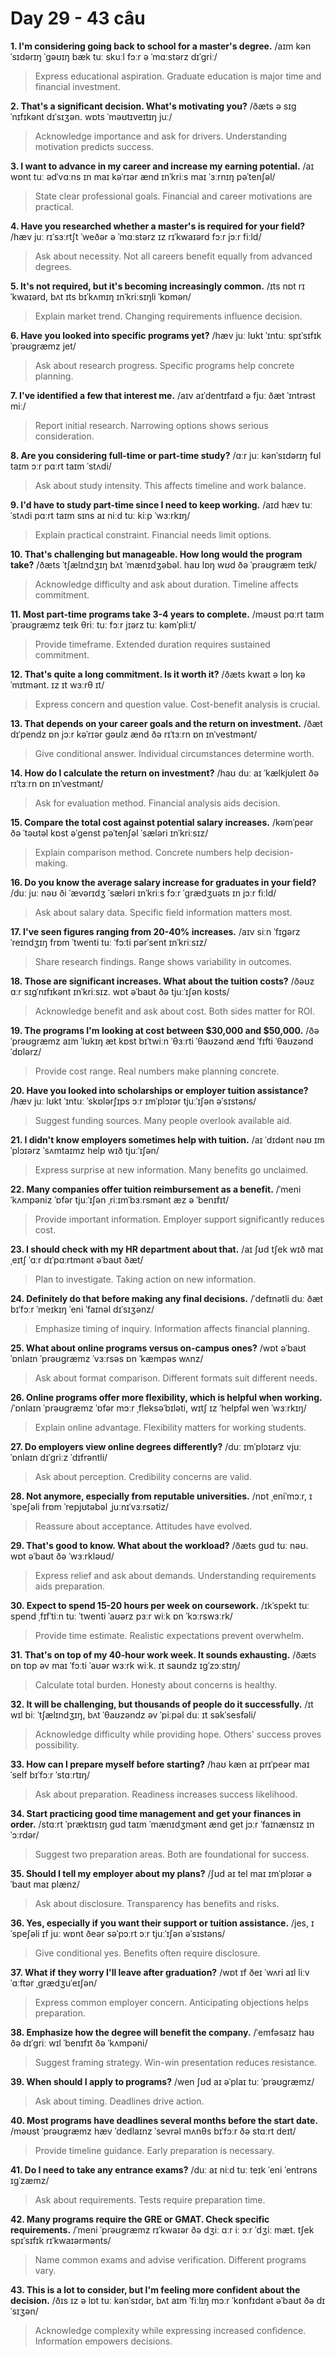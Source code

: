 # Day 29 - 43 câu

**1. I'm considering going back to school for a master's degree.**
/aɪm kənˈsɪdərɪŋ ˈɡəʊɪŋ bæk tuː skuːl fɔːr ə ˈmɑːstərz dɪˈɡriː/
> Express educational aspiration. Graduate education is major time and financial investment.

**2. That's a significant decision. What's motivating you?**
/ðæts ə sɪɡˈnɪfɪkənt dɪˈsɪʒən. wɒts ˈməʊtɪveɪtɪŋ juː/
> Acknowledge importance and ask for drivers. Understanding motivation predicts success.

**3. I want to advance in my career and increase my earning potential.**
/aɪ wɒnt tuː ədˈvɑːns ɪn maɪ kəˈrɪər ænd ɪnˈkriːs maɪ ˈɜːrnɪŋ pəˈtenʃəl/
> State clear professional goals. Financial and career motivations are practical.

**4. Have you researched whether a master's is required for your field?**
/hæv juː rɪˈsɜːrtʃt ˈweðər ə ˈmɑːstərz ɪz rɪˈkwaɪərd fɔːr jɔːr fiːld/
> Ask about necessity. Not all careers benefit equally from advanced degrees.

**5. It's not required, but it's becoming increasingly common.**
/ɪts nɒt rɪˈkwaɪərd, bʌt ɪts bɪˈkʌmɪŋ ɪnˈkriːsɪŋli ˈkɒmən/
> Explain market trend. Changing requirements influence decision.

**6. Have you looked into specific programs yet?**
/hæv juː lʊkt ˈɪntuː spɪˈsɪfɪk ˈprəʊɡræmz jet/
> Ask about research progress. Specific programs help concrete planning.

**7. I've identified a few that interest me.**
/aɪv aɪˈdentɪfaɪd ə fjuː ðæt ˈɪntrəst miː/
> Report initial research. Narrowing options shows serious consideration.

**8. Are you considering full-time or part-time study?**
/ɑːr juː kənˈsɪdərɪŋ fʊl taɪm ɔːr pɑːrt taɪm ˈstʌdi/
> Ask about study intensity. This affects timeline and work balance.

**9. I'd have to study part-time since I need to keep working.**
/aɪd hæv tuː ˈstʌdi pɑːrt taɪm sɪns aɪ niːd tuː kiːp ˈwɜːrkɪŋ/
> Explain practical constraint. Financial needs limit options.

**10. That's challenging but manageable. How long would the program take?**
/ðæts ˈtʃælɪndʒɪŋ bʌt ˈmænɪdʒəbəl. haʊ lɒŋ wʊd ðə ˈprəʊɡræm teɪk/
> Acknowledge difficulty and ask about duration. Timeline affects commitment.

**11. Most part-time programs take 3-4 years to complete.**
/məʊst pɑːrt taɪm ˈprəʊɡræmz teɪk θriː tuː fɔːr jɪərz tuː kəmˈpliːt/
> Provide timeframe. Extended duration requires sustained commitment.

**12. That's quite a long commitment. Is it worth it?**
/ðæts kwaɪt ə lɒŋ kəˈmɪtmənt. ɪz ɪt wɜːrθ ɪt/
> Express concern and question value. Cost-benefit analysis is crucial.

**13. That depends on your career goals and the return on investment.**
/ðæt dɪˈpendz ɒn jɔːr kəˈrɪər ɡəʊlz ænd ðə rɪˈtɜːrn ɒn ɪnˈvestmənt/
> Give conditional answer. Individual circumstances determine worth.

**14. How do I calculate the return on investment?**
/haʊ duː aɪ ˈkælkjʊleɪt ðə rɪˈtɜːrn ɒn ɪnˈvestmənt/
> Ask for evaluation method. Financial analysis aids decision.

**15. Compare the total cost against potential salary increases.**
/kəmˈpeər ðə ˈtəʊtəl kɒst əˈɡenst pəˈtenʃəl ˈsæləri ɪnˈkriːsɪz/
> Explain comparison method. Concrete numbers help decision-making.

**16. Do you know the average salary increase for graduates in your field?**
/duː juː nəʊ ði ˈævərɪdʒ ˈsæləri ɪnˈkriːs fɔːr ˈɡrædʒuəts ɪn jɔːr fiːld/
> Ask about salary data. Specific field information matters most.

**17. I've seen figures ranging from 20-40% increases.**
/aɪv siːn ˈfɪɡərz ˈreɪndʒɪŋ frɒm ˈtwenti tuː ˈfɔːti pərˈsent ɪnˈkriːsɪz/
> Share research findings. Range shows variability in outcomes.

**18. Those are significant increases. What about the tuition costs?**
/ðəʊz ɑːr sɪɡˈnɪfɪkənt ɪnˈkriːsɪz. wɒt əˈbaʊt ðə tjuːˈɪʃən kɒsts/
> Acknowledge benefit and ask about cost. Both sides matter for ROI.

**19. The programs I'm looking at cost between $30,000 and $50,000.**
/ðə ˈprəʊɡræmz aɪm ˈlʊkɪŋ æt kɒst bɪˈtwiːn ˈθɜːrti ˈθaʊzənd ænd ˈfɪfti ˈθaʊzənd ˈdɒlərz/
> Provide cost range. Real numbers make planning concrete.

**20. Have you looked into scholarships or employer tuition assistance?**
/hæv juː lʊkt ˈɪntuː ˈskɒlərʃɪps ɔːr ɪmˈplɔɪər tjuːˈɪʃən əˈsɪstəns/
> Suggest funding sources. Many people overlook available aid.

**21. I didn't know employers sometimes help with tuition.**
/aɪ ˈdɪdənt nəʊ ɪmˈplɔɪərz ˈsʌmtaɪmz help wɪð tjuːˈɪʃən/
> Express surprise at new information. Many benefits go unclaimed.

**22. Many companies offer tuition reimbursement as a benefit.**
/ˈmeni ˈkʌmpəniz ˈɒfər tjuːˈɪʃən ˌriːɪmˈbɜːrsmənt æz ə ˈbenɪfɪt/
> Provide important information. Employer support significantly reduces cost.

**23. I should check with my HR department about that.**
/aɪ ʃʊd tʃek wɪð maɪ ˌeɪtʃ ˈɑːr dɪˈpɑːrtmənt əˈbaʊt ðæt/
> Plan to investigate. Taking action on new information.

**24. Definitely do that before making any final decisions.**
/ˈdefɪnətli duː ðæt bɪˈfɔːr ˈmeɪkɪŋ ˈeni ˈfaɪnəl dɪˈsɪʒənz/
> Emphasize timing of inquiry. Information affects financial planning.

**25. What about online programs versus on-campus ones?**
/wɒt əˈbaʊt ˈɒnlaɪn ˈprəʊɡræmz ˈvɜːrsəs ɒn ˈkæmpəs wʌnz/
> Ask about format comparison. Different formats suit different needs.

**26. Online programs offer more flexibility, which is helpful when working.**
/ˈɒnlaɪn ˈprəʊɡræmz ˈɒfər mɔːr ˌfleksəˈbɪləti, wɪtʃ ɪz ˈhelpfəl wen ˈwɜːrkɪŋ/
> Explain online advantage. Flexibility matters for working students.

**27. Do employers view online degrees differently?**
/duː ɪmˈplɔɪərz vjuː ˈɒnlaɪn dɪˈɡriːz ˈdɪfrəntli/
> Ask about perception. Credibility concerns are valid.

**28. Not anymore, especially from reputable universities.**
/nɒt ˌeniˈmɔːr, ɪˈspeʃəli frɒm ˈrepjʊtəbəl ˌjuːnɪˈvɜːrsətiz/
> Reassure about acceptance. Attitudes have evolved.

**29. That's good to know. What about the workload?**
/ðæts ɡʊd tuː nəʊ. wɒt əˈbaʊt ðə ˈwɜːrkləʊd/
> Express relief and ask about demands. Understanding requirements aids preparation.

**30. Expect to spend 15-20 hours per week on coursework.**
/ɪkˈspekt tuː spend ˌfɪfˈtiːn tuː ˈtwenti ˈaʊərz pɜːr wiːk ɒn ˈkɔːrswɜːrk/
> Provide time estimate. Realistic expectations prevent overwhelm.

**31. That's on top of my 40-hour work week. It sounds exhausting.**
/ðæts ɒn tɒp əv maɪ ˈfɔːti ˈaʊər wɜːrk wiːk. ɪt saʊndz ɪɡˈzɔːstɪŋ/
> Calculate total burden. Honesty about concerns is healthy.

**32. It will be challenging, but thousands of people do it successfully.**
/ɪt wɪl biː ˈtʃælɪndʒɪŋ, bʌt ˈθaʊzəndz əv ˈpiːpəl duː ɪt səkˈsesfəli/
> Acknowledge difficulty while providing hope. Others' success proves possibility.

**33. How can I prepare myself before starting?**
/haʊ kæn aɪ prɪˈpeər maɪˈself bɪˈfɔːr ˈstɑːrtɪŋ/
> Ask about preparation. Readiness increases success likelihood.

**34. Start practicing good time management and get your finances in order.**
/stɑːrt ˈpræktɪsɪŋ ɡʊd taɪm ˈmænɪdʒmənt ænd ɡet jɔːr ˈfaɪnænsɪz ɪn ˈɔːrdər/
> Suggest two preparation areas. Both are foundational for success.

**35. Should I tell my employer about my plans?**
/ʃʊd aɪ tel maɪ ɪmˈplɔɪər əˈbaʊt maɪ plænz/
> Ask about disclosure. Transparency has benefits and risks.

**36. Yes, especially if you want their support or tuition assistance.**
/jes, ɪˈspeʃəli ɪf juː wɒnt ðeər səˈpɔːrt ɔːr tjuːˈɪʃən əˈsɪstəns/
> Give conditional yes. Benefits often require disclosure.

**37. What if they worry I'll leave after graduation?**
/wɒt ɪf ðeɪ ˈwʌri aɪl liːv ˈɑːftər ˌɡrædʒuˈeɪʃən/
> Express common employer concern. Anticipating objections helps preparation.

**38. Emphasize how the degree will benefit the company.**
/ˈemfəsaɪz haʊ ðə dɪˈɡriː wɪl ˈbenɪfɪt ðə ˈkʌmpəni/
> Suggest framing strategy. Win-win presentation reduces resistance.

**39. When should I apply to programs?**
/wen ʃʊd aɪ əˈplaɪ tuː ˈprəʊɡræmz/
> Ask about timing. Deadlines drive action.

**40. Most programs have deadlines several months before the start date.**
/məʊst ˈprəʊɡræmz hæv ˈdedlaɪnz ˈsevrəl mʌnθs bɪˈfɔːr ðə stɑːrt deɪt/
> Provide timeline guidance. Early preparation is necessary.

**41. Do I need to take any entrance exams?**
/duː aɪ niːd tuː teɪk ˈeni ˈentrəns ɪɡˈzæmz/
> Ask about requirements. Tests require preparation time.

**42. Many programs require the GRE or GMAT. Check specific requirements.**
/ˈmeni ˈprəʊɡræmz rɪˈkwaɪər ðə dʒiː ɑːr iː ɔːr ˈdʒiː mæt. tʃek spɪˈsɪfɪk rɪˈkwaɪərmənts/
> Name common exams and advise verification. Different programs vary.

**43. This is a lot to consider, but I'm feeling more confident about the decision.**
/ðɪs ɪz ə lɒt tuː kənˈsɪdər, bʌt aɪm ˈfiːlɪŋ mɔːr ˈkɒnfɪdənt əˈbaʊt ðə dɪˈsɪʒən/
> Acknowledge complexity while expressing increased confidence. Information empowers decisions.

